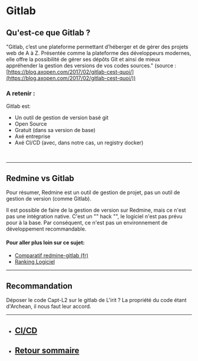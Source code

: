 # Gitlab

## Qu'est-ce que Gitlab ?

"Gitlab, c’est une plateforme permettant d’héberger et de gérer des projets web de A à Z. Présentée comme la plateforme des développeurs modernes, elle offre la possibilité de gérer ses dépôts Git et ainsi de mieux appréhender la gestion des versions de vos codes sources."
(source : [https://blog.axopen.com/2017/02/gitlab-cest-quoi/](https://blog.axopen.com/2017/02/gitlab-cest-quoi/))

### **A retenir** :


Gitlab est:
+   Un outil de gestion de version basé git
+   Open Source
+   Gratuit (dans sa version de base)
+   Axé entreprise
+   Axé CI/CD (avec, dans notre cas, un registry docker)

<br>

---

## Redmine vs Gitlab

Pour résumer, Redmine est un outil de gestion de projet, pas un outil de gestion de version (comme Gitlab).

Il est possible  de faire de la gestion de version sur Redmine, mais ce n'est pas une intégration native. C'est un "" hack "", le logiciel n'est pas prévu pour à la base. Par conséquent, ce n'est pas un environnement de développement recommandable. 

#### Pour aller plus loin sur ce sujet:
+   [Comparatif redmine-gitlab (fr)](https://gitlab.irstea.fr/guillaume.perreal/comparatif-redmine-gitlab)
+   [Ranking Logiciel](https://www.slant.co/versus/922/9458/~gitlab-issues_vs_redmine)

--- 

## Recommandation 

Déposer le code Capt-L2 sur le gitlab de L'irit ? La propriété du code étant d'Archean, il nous faut leur accord.

---


+ ## [CI/CD](./CICD.md)
+ ## [Retour sommaire](../README.md)